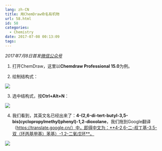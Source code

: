```yaml
---
lang: zh-CN
title: 用ChemDraw命名有机物
url: 58.html
id: 58
categories:
  - Chemistry
date: 2017-07-08 00:13:09
tags:
---
```


_2017年7月8日首发[微信公众号](https://mp.weixin.qq.com/s?__biz=MzIyMjA1MDA4MQ==&mid=2455134405&idx=1&sn=00010530758a3514e2b819780e37a085&chksm=ff91a28bc8e62b9d8d5a5ccd498aa91b3705aa5fc3ccb198ef0a7689f3e5bbfdfe4d1a70e977#rd)_

1.  打开ChemDraw，这里以**Chemdraw Professional 15.0**为例。

2.  绘制结构式：

![](https://lh3.googleusercontent.com/uoCtMDC2SMJyWVFdHyzFl_lJmKUvwXeqt_bdaFoOzPid1wiZxLfell2UAK2IDYYCRcpoOOXyfozJhU9xlopu1iasvyM-36x6nB-qZBxZyiwknA071T8ETupBcnOaAC23Z8A5xJCQtb8)

3.  选中结构式，按**Ctrl+Alt+N**：

![](https://lh3.googleusercontent.com/nOFxda8SFiYghSdw9TxQdqVJ9YOj-y3CtGtdL0oVr4qHqjxvLlANtsmjvw4o9ewnXHCCxBkU2oVtdtD8diDS6qM6gw7GsT_WL95UAmW_23HNGsBgLU3rJQMwvKwOOF1-JK3K9D28CVQ)

4.  我们看到，其英文名已经出来了：**4-(2,6-di-tert-butyl-3,5-bis(cyclopropylmethyl)phenyl)-1,2-dioxolane**，我们拖到Google翻译（https://translate.google.cn/）中，即得中文为：**4-2,6-二-叔丁基-3,5-双（环丙基甲基）苯基）-1,2-二氧戊环**。

![](https://lh3.googleusercontent.com/5UVRmaa43FoDJ9gbmIbxd986hbzaWe12qd9Zxjpgh5Rh5TlieHRmehUFLHN24_q5N8EELl4lRxE77ny_QEEApRzw160ceqJqQjwzl7l8OPNFGWXaP18g7Jzy2xRPCou46bjyW0GyJCA)
